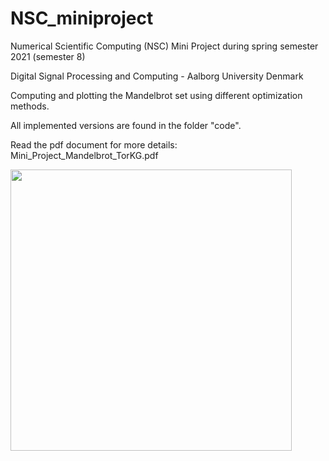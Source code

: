 # NSC_miniproject
Numerical Scientific Computing (NSC) 
Mini Project during spring semester 2021 (semester 8) 

Digital Signal Processing and Computing - Aalborg University Denmark

Computing and plotting the Mandelbrot set using different optimization methods.

All implemented versions are found in the folder "code".

Read the pdf document for more details: Mini_Project_Mandelbrot_TorKG.pdf


<img src="https://github.com/TORKGB/NSC_miniproject/blob/main/Mandelbrot.png"  height="450"/> 
